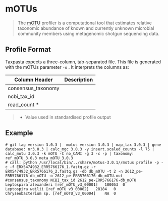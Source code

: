 # mOTUs

> The [mOTU](https://github.com/motu-tool/mOTUs/wiki) profiler is a computational tool that estimates relative taxonomic abundance of known and currently unknown microbial community members using metagenomic shotgun sequencing data.

## Profile Format

Taxpasta expects a three-column, tab-separated file. This file is generated with the mOTUs parameter `-o` . It interprets the columns as:

| Column Header      | Description |
|--------------------|-------------|
| consensus_taxonomy |             |
| ncbi_tax_id        |             |
| read_count *       |             |

> * Value used in standardised profile output 

## Example

```text
# git tag version 3.0.3 |  motus version 3.0.3 | map_tax 3.0.3 | gene database: nr3.0.3 | calc_mgc 3.0.3 -y insert.scaled_counts -l 75 | calc_motu 3.0.3 -k mOTU -C no_CAMI -g 3 -c -p | taxonomy: ref_mOTU_3.0.3 meta_mOTU_3.0.3
# call: python /usr/local/bin/../share/motus-3.0.1//motus profile -p -c -f ERX5474932_ERR5766176_1.fastq.gz -r ERX5474932_ERR5766176_2.fastq.gz -db db_mOTU -t 2 -n 2612_pe-ERR5766176-db_mOTU -o 2612_pe-ERR5766176-db_mOTU.out
#consensus_taxonomy	NCBI_tax_id	2612_pe-ERR5766176-db_mOTU
Leptospira alexanderi [ref_mOTU_v3_00001]	100053	0
Leptospira weilii [ref_mOTU_v3_00002]	28184	0
Chryseobacterium sp. [ref_mOTU_v3_00004]	NA	0
```